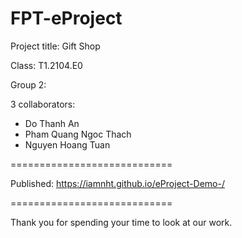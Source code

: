 # FPT-eProject

Project title: Gift Shop

Class:  T1.2104.E0

Group 2: 

3 collaborators:

- Do Thanh An
- Pham Quang Ngoc Thach
- Nguyen Hoang Tuan
             
============================

Published: https://iamnht.github.io/eProject-Demo-/

============================

Thank you for spending your time to look at our work.
